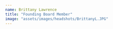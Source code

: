 ```yaml
---
name: Brittany Lawrence
title: "Founding Board Member"
image: "assets/images/headshots/BrittanyL.JPG"
---
```

